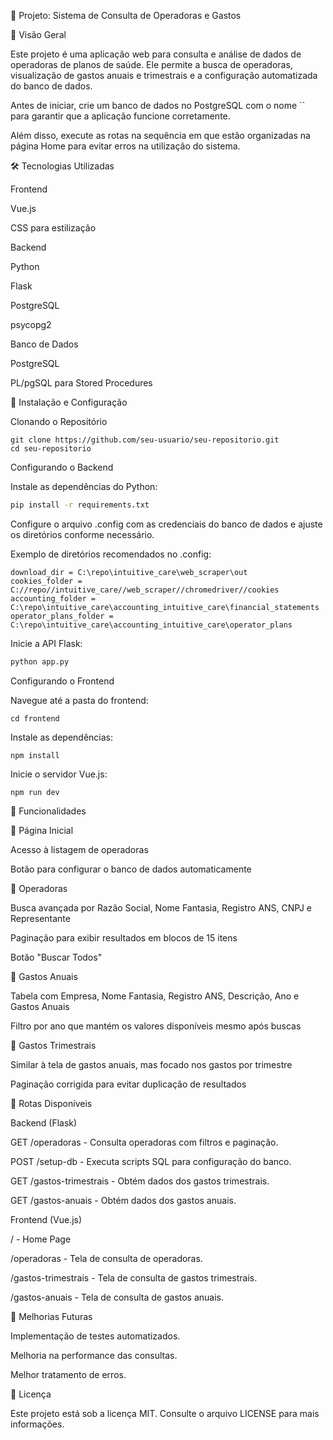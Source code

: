 📌 Projeto: Sistema de Consulta de Operadoras e Gastos

📖 Visão Geral

Este projeto é uma aplicação web para consulta e análise de dados de operadoras de planos de saúde. Ele permite a busca de operadoras, visualização de gastos anuais e trimestrais e a configuração automatizada do banco de dados.

Antes de iniciar, crie um banco de dados no PostgreSQL com o nome `` para garantir que a aplicação funcione corretamente.

Além disso, execute as rotas na sequência em que estão organizadas na página Home para evitar erros na utilização do sistema.

🛠 Tecnologias Utilizadas

Frontend

Vue.js

CSS para estilização

Backend

Python

Flask

PostgreSQL

psycopg2

Banco de Dados

PostgreSQL

PL/pgSQL para Stored Procedures

🚀 Instalação e Configuração

Clonando o Repositório
```
git clone https://github.com/seu-usuario/seu-repositorio.git
cd seu-repositorio
```
Configurando o Backend

Instale as dependências do Python:
```bash
pip install -r requirements.txt
```
Configure o arquivo .config com as credenciais do banco de dados e ajuste os diretórios conforme necessário.

Exemplo de diretórios recomendados no .config:
```
download_dir = C:\repo\intuitive_care\web_scraper\out
cookies_folder = C://repo//intuitive_care//web_scraper//chromedriver//cookies
accounting_folder = C:\repo\intuitive_care\accounting_intuitive_care\financial_statements
operator_plans_folder = C:\repo\intuitive_care\accounting_intuitive_care\operator_plans
```
Inicie a API Flask:
```bash
python app.py
```
Configurando o Frontend

Navegue até a pasta do frontend:
```
cd frontend
```
Instale as dependências:
```
npm install
```
Inicie o servidor Vue.js:
```
npm run dev
```
📌 Funcionalidades

📌 Página Inicial

Acesso à listagem de operadoras

Botão para configurar o banco de dados automaticamente

📌 Operadoras

Busca avançada por Razão Social, Nome Fantasia, Registro ANS, CNPJ e Representante

Paginação para exibir resultados em blocos de 15 itens

Botão "Buscar Todos"

📌 Gastos Anuais

Tabela com Empresa, Nome Fantasia, Registro ANS, Descrição, Ano e Gastos Anuais

Filtro por ano que mantém os valores disponíveis mesmo após buscas

📌 Gastos Trimestrais

Similar à tela de gastos anuais, mas focado nos gastos por trimestre

Paginação corrigida para evitar duplicação de resultados

📌 Rotas Disponíveis

Backend (Flask)

GET /operadoras - Consulta operadoras com filtros e paginação.

POST /setup-db - Executa scripts SQL para configuração do banco.

GET /gastos-trimestrais - Obtém dados dos gastos trimestrais.

GET /gastos-anuais - Obtém dados dos gastos anuais.

Frontend (Vue.js)

/ - Home Page

/operadoras - Tela de consulta de operadoras.

/gastos-trimestrais - Tela de consulta de gastos trimestrais.

/gastos-anuais - Tela de consulta de gastos anuais.

📌 Melhorias Futuras

Implementação de testes automatizados.

Melhoria na performance das consultas.

Melhor tratamento de erros.

📜 Licença

Este projeto está sob a licença MIT. Consulte o arquivo LICENSE para mais informações.
